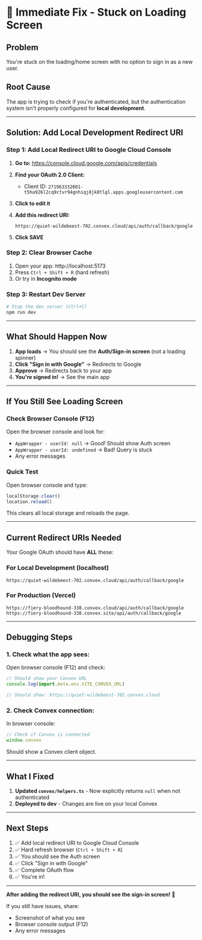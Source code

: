 # 🚨 Immediate Fix - Stuck on Loading Screen

## Problem
You're stuck on the loading/home screen with no option to sign in as a new user.

## Root Cause
The app is trying to check if you're authenticated, but the authentication system isn't properly configured for **local development**.

---

## Solution: Add Local Development Redirect URI

### **Step 1: Add Local Redirect URI to Google Cloud Console**

1. **Go to:** https://console.cloud.google.com/apis/credentials

2. **Find your OAuth 2.0 Client:**
   - Client ID: `271963332001-t5ha926l2cq9ctvr94gnhiqj8jk8tlgl.apps.googleusercontent.com`

3. **Click to edit it**

4. **Add this redirect URI:**
   ```
   https://quiet-wildebeest-702.convex.cloud/api/auth/callback/google
   ```

5. **Click SAVE**

### **Step 2: Clear Browser Cache**

1. Open your app: http://localhost:5173
2. Press `Ctrl + Shift + R` (hard refresh)
3. Or try in **Incognito mode**

### **Step 3: Restart Dev Server**

```bash
# Stop the dev server (Ctrl+C)
npm run dev
```

---

## What Should Happen Now

1. **App loads** → You should see the **Auth/Sign-in screen** (not a loading spinner)
2. **Click "Sign in with Google"** → Redirects to Google
3. **Approve** → Redirects back to your app
4. **You're signed in!** → See the main app

---

## If You Still See Loading Screen

### **Check Browser Console (F12)**

Open the browser console and look for:
- `AppWrapper - userId: null` → Good! Should show Auth screen
- `AppWrapper - userId: undefined` → Bad! Query is stuck
- Any error messages

### **Quick Test**

Open browser console and type:
```javascript
localStorage.clear()
location.reload()
```

This clears all local storage and reloads the page.

---

## Current Redirect URIs Needed

Your Google OAuth should have **ALL** these:

### **For Local Development (localhost)**
```
https://quiet-wildebeest-702.convex.cloud/api/auth/callback/google
```

### **For Production (Vercel)**
```
https://fiery-bloodhound-338.convex.cloud/api/auth/callback/google
https://fiery-bloodhound-338.convex.site/api/auth/callback/google
```

---

## Debugging Steps

### **1. Check what the app sees:**

Open browser console (F12) and check:
```javascript
// Should show your Convex URL
console.log(import.meta.env.VITE_CONVEX_URL)

// Should show: https://quiet-wildebeest-702.convex.cloud
```

### **2. Check Convex connection:**

In browser console:
```javascript
// Check if Convex is connected
window.convex
```

Should show a Convex client object.

---

## What I Fixed

1. **Updated `convex/helpers.ts`** - Now explicitly returns `null` when not authenticated
2. **Deployed to dev** - Changes are live on your local Convex

---

## Next Steps

1. ✅ Add local redirect URI to Google Cloud Console
2. ✅ Hard refresh browser (`Ctrl + Shift + R`)
3. ✅ You should see the Auth screen
4. ✅ Click "Sign in with Google"
5. ✅ Complete OAuth flow
6. ✅ You're in!

---

**After adding the redirect URI, you should see the sign-in screen!** 🚀

If you still have issues, share:
- Screenshot of what you see
- Browser console output (F12)
- Any error messages
